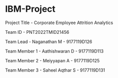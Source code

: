 # IBM-Project
Project Title - Corporate Employee Attrition Analytics

Team ID - PNT2022TMID21456

Team Lead - Naganathan M - 9177119D126

Team Member 1 - Aathishwaran D - 9177119D113

Team Member 2 - Meiyyapan A - 9177119D125

Team Member 3 - Saheel Aqthar S - 9177119D131
